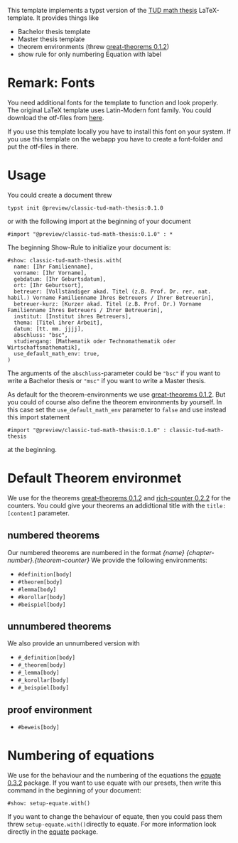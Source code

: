 This template implements a typst version of the [TUD math thesis](https://tu-dresden.de/mn/math/studium/pruefungsaemter/abschlussarbeiten?set_language=en) LaTeX-template. It provides things like
- Bachelor thesis template
- Master thesis template
- theorem environments (threw [great-theorems 0.1.2](https://typst.app/universe/package/great-theorems/0.1.2/))
- show rule for only numbering Equation with label

# Remark: Fonts
You need additional fonts for the template to function and look properly. The original LaTeX template uses Latin-Modern font family. You could download the otf-files from [here](https://www.1001fonts.com/latin-modern-roman-font.html).

If you use this template locally you have to install this font on your system.
If you use this template on the webapp you have to create a font-folder and put the otf-files in there.


# Usage
You could create a document threw
```
typst init @preview/classic-tud-math-thesis:0.1.0
```
or with the following import at the beginning of your document
```typst
#import "@preview/classic-tud-math-thesis:0.1.0" : *
```

The beginning Show-Rule to initialize your document is:
```typst
#show: classic-tud-math-thesis.with(
  name: [Ihr Familienname],
  vorname: [Ihr Vorname],
  gebdatum: [Ihr Geburtsdatum],
  ort: [Ihr Geburtsort],
  betreuer: [Vollständiger akad. Titel (z.B. Prof. Dr. rer. nat. habil.) Vorname Familienname Ihres Betreuers / Ihrer Betreuerin],
  betreuer-kurz: [Kurzer akad. Titel (z.B. Prof. Dr.) Vorname Familienname Ihres Betreuers / Ihrer Betreuerin],
  institut: [Institut ihres Betreuers],
  thema: [Titel ihrer Arbeit],
  datum: [tt. mm. jjjj],
  abschluss: "bsc",
  studiengang: [Mathematik oder Technomathematik oder Wirtschaftsmathematik],
  use_default_math_env: true,
)
```
The arguments of the `abschluss`-parameter could be `"bsc"` if you want to write a Bachelor thesis or `"msc"` if you want to write a Master thesis.

As default for the theorem-environments we use [great-theorems 0.1.2](https://typst.app/universe/package/great-theorems/0.1.2/). But you could of course also define the theorem environments by yourself. In this case set the `use_default_math_env` parameter to `false` and use instead this import statement
```typst
#import "@preview/classic-tud-math-thesis:0.1.0" : classic-tud-math-thesis
```
at the beginning. 

# Default Theorem environmet
We use for the theorems [great-theorems 0.1.2](https://typst.app/universe/package/great-theorems/0.1.2/) and [rich-counter 0.2.2](https://typst.app/universe/package/rich-counters/0.2.2/) for the counters. You could give your theorems an addidtional title with the `title:[content]` parameter.

## numbered theorems
Our numbered theorems are numbered in the format 
_{name} {chapter-number}.{theorem-counter}_ 
We provide the following environments:
- `#definition[body]`
- `#theorem[body]`
- `#lemma[body]`
- `#korollar[body]`
- `#beispiel[body]`

## unnumbered theorems
We also provide an unnumbered version with
- `#_definition[body]`
- `#_theorem[body]`
- `#_lemma[body]`
- `#_korollar[body]`
- `#_beispiel[body]`

## proof environment
- `#beweis[body]`

# Numbering of equations
We use for the behaviour and the numbering of the equations the [equate 0.3.2](https://typst.app/universe/package/equate/0.3.2/) package. If you want to use equate with our presets, then write this command in the beginning of your document:
```typ
#show: setup-equate.with()
```
If you want to change the behaviour of equate, then you could pass them threw `setup-equate.with()`directly to equate. For more information look directly in the [equate](https://typst.app/universe/package/equate/0.3.2/) package.